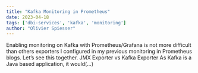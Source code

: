 ```yaml
---
title: "Kafka Monitoring in Prometheus"
date: 2023-04-18
tags: ['dbi-services', 'kafka', 'monitoring']
author: "Olivier Spiesser"
---
```

Enabling monitoring on Kafka with Prometheus/Grafana is not more difficult than others exporters I configured in my previous monitoring in Prometheus blogs. Let’s see this together. JMX Exporter vs Kafka Exporter As Kafka is a Java based application, it would(…)